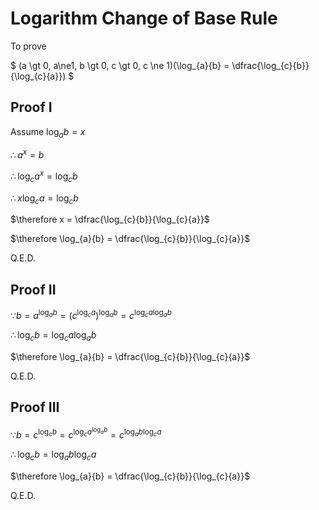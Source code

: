# Logarithm Change of Base Rule

To prove

$
(a \gt 0, a\ne1, b \gt 0, c \gt 0, c \ne 1)(\log_{a}{b} = \dfrac{\log_{c}{b}}{\log_{c}{a}})
$

## Proof I

Assume $\log_{a}{b} = x$

$\therefore a^x = b$

$\therefore \log_{c}{a^x} = \log_{c}{b}$

$\therefore x\log_{c}{a} = \log_{c}{b}$

$\therefore x = \dfrac{\log_{c}{b}}{\log_{c}{a}}$

$\therefore \log_{a}{b} = \dfrac{\log_{c}{b}}{\log_{c}{a}}$

Q.E.D.

## Proof II

$\because b=a^{\log_{a}{b}}=(c^{\log_{c}{a}})^{\log_{a}{b}}=c^{\log_{c}{a}\log_{a}{b}}$

$\therefore \log_{c}{b}=\log_{c}{a}\log_{a}{b}$

$\therefore \log_{a}{b} = \dfrac{\log_{c}{b}}{\log_{c}{a}}$

Q.E.D.

## Proof III

$\because b=c^{\log_{c}{b}}=c^{\log_{c}{a^{\log_{a}{b}}}}=c^{\log_{a}{b}\log_{c}{a}}$

$\therefore \log_{c}{b}=\log_{a}{b}\log_{c}{a}$

$\therefore \log_{a}{b} = \dfrac{\log_{c}{b}}{\log_{c}{a}}$

Q.E.D.

<script>
MathJax = {
  tex: {
    inlineMath: [['$', '$'], ['\\(', '\\)']]
  }
};
</script>
<script id="MathJax-script" async
  src="https://cdn.jsdelivr.net/npm/mathjax@3/es5/tex-chtml.js">
</script>
